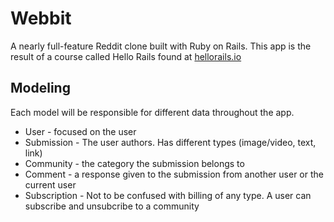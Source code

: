 # Webbit

A nearly full-feature Reddit clone built with Ruby on Rails. This app is the result of a course called Hello Rails found at [hellorails.io](https://hellorails.io)

## Modeling

Each model will be responsible for different data throughout the app.

- User - focused on the user
- Submission - The user authors. Has different types (image/video, text, link)
- Community - the category the submission belongs to
- Comment - a response given to the submission from another user or the current user
- Subscription - Not to be confused with billing of any type. A user can subscribe and unsubcribe to a community
